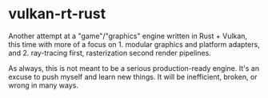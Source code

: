 # vulkan-rt-rust

Another attempt at a "game"/"graphics" engine written in Rust + Vulkan, this time with
more of a focus on 1. modular graphics and platform adapters, and 2. ray-tracing first,
rasterization second render pipelines.

As always, this is not meant to be a serious production-ready engine. It's an excuse to
push myself and learn new things. It will be inefficient, broken, or wrong in many ways.
